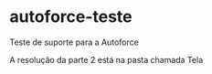 # autoforce-teste
Teste de suporte para a Autoforce

A resolução da parte 2 está na pasta chamada Tela
